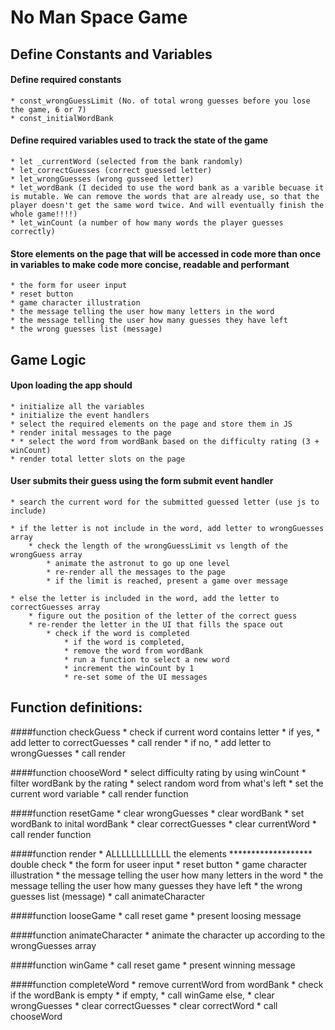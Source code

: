 # No Man Space Game

## Define Constants and Variables
#### Define required constants

    * const_wrongGuessLimit (No. of total wrong guesses before you lose the game, 6 or 7)
    * const_initialWordBank

#### Define required variables used to track the state of the game

    * let _currentWord (selected from the bank randomly)
    * let_correctGuesses (correct guessed letter)
    * let_wrongGuesses (wrong gusseed letter)
    * let_wordBank (I decided to use the word bank as a varible becuase it is mutable. We can remove the words that are already use, so that the player doesn't get the same word twice. And will eventually finish the whole game!!!!)
    * let_winCount (a number of how many words the player guesses correctly)



#### Store elements on the page that will be accessed in code more than once in variables to make code more concise, readable and performant

    * the form for useer input
    * reset button
    * game character illustration
    * the message telling the user how many letters in the word
    * the message telling the user how many guesses they have left
    * the wrong guesses list (message)

## Game Logic
#### Upon loading the app should

    * initialize all the variables
    * initialize the event handlers
    * select the required elements on the page and store them in JS
    * render inital messages to the page
    * * select the word from wordBank based on the difficulty rating (3 + winCount)
    * render total letter slots on the page 

#### User submits their guess using the form submit event handler

    * search the current word for the submitted guessed letter (use js to include)

    * if the letter is not include in the word, add letter to wrongGuesses array
        * check the length of the wrongGuessLimit vs length of the wrongGuess array
            * animate the astronut to go up one level
            * re-render all the messages to the page
            * if the limit is reached, present a game over message 

    * else the letter is included in the word, add the letter to correctGuesses array
        * figure out the position of the letter of the correct guess 
        * re-render the letter in the UI that fills the space out
            * check if the word is completed
                * if the word is completed, 
                * remove the word from wordBank
                * run a function to select a new word 
                * increment the winCount by 1
                * re-set some of the UI messages



## Function definitions:

####function checkGuess
    * check if current word contains letter
    * if yes,
        * add letter to correctGuesses 
        * call render
    * if no,
        * add letter to wrongGuesses
        * call render

####function chooseWord 
    * select difficulty rating by using winCount
    * filter wordBank by the rating
    * select random word from what's left
    * set the current word variable
    * call render function

####function resetGame
    * clear wrongGuesses
    * clear wordBank
    * set wordBank to inital wordBank
    * clear correctGuesses
    * clear currentWord
    * call render function

####function render
    * ALLLLLLLLLLLL the elements ******************* double check
    * the form for useer input
    * reset button
    * game character illustration
    * the message telling the user how many letters in the word
    * the message telling the user how many guesses they have left
    * the wrong guesses list (message)
    * call animateCharacter

####function looseGame
    * call reset game
    * present loosing message

####function animateCharacter
    * animate the character up according to the wrongGuesses array

####function winGame
    * call reset game
    * present winning message

####function completeWord
    * remove currentWord from wordBank
    * check if the wordBank is empty
        * if empty,
            * call winGame
        else, 
            * clear wrongGuesses
            * clear correctGuesses
            * clear correctWord
            * call chooseWord

